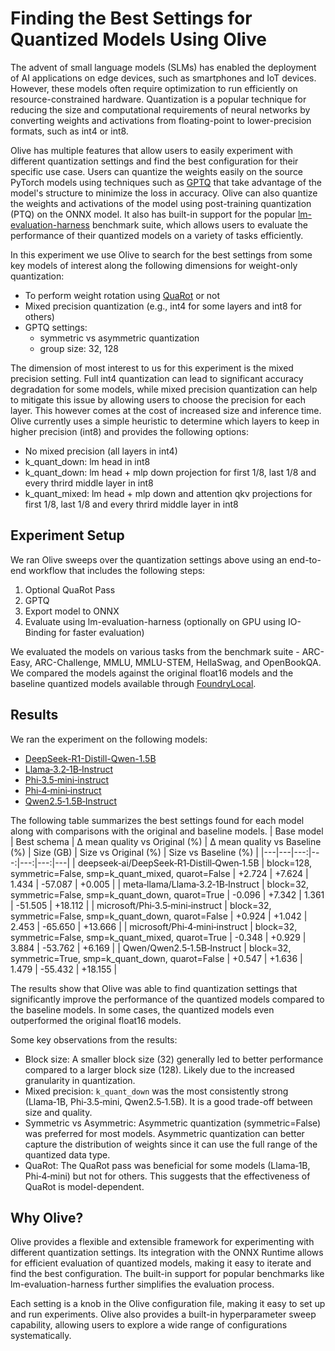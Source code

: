 # Finding the Best Settings for Quantized Models Using Olive

The advent of small language models (SLMs) has enabled the deployment of AI applications on edge devices, such as smartphones and IoT devices. However, these models often require optimization to run efficiently on resource-constrained hardware. Quantization is a popular technique for reducing the size and computational requirements of neural networks by converting weights and activations from floating-point to lower-precision formats, such as int4 or int8.

Olive has multiple features that allow users to easily experiment with different quantization settings and find the best configuration for their specific use case. Users can quantize the weights easily on the source PyTorch models using techniques such as [GPTQ](https://arxiv.org/abs/2210.17323) that take advantage of the model's structure to minimize the loss in accuracy. Olive can also quantize the weights and activations of the model using post-training quantization (PTQ) on the ONNX model. It also has built-in support for the popular [lm-evaluation-harness](https://github.com/EleutherAI/lm-evaluation-harness) benchmark suite, which allows users to evaluate the performance of their quantized models on a variety of tasks efficiently.

In this experiment we use Olive to search for the best settings from some key models of interest along the following dimensions for weight-only quantization:
- To perform weight rotation using [QuaRot](https://arxiv.org/abs/2404.00456) or not
- Mixed precision quantization (e.g., int4 for some layers and int8 for others)
- GPTQ settings:
    - symmetric vs asymmetric quantization
    - group size: 32, 128

The dimension of most interest to us for this experiment is the mixed precision setting. Full int4 quantization can lead to significant accuracy degradation for some models, while mixed precision quantization can help to mitigate this issue by allowing users to choose the precision for each layer. This however comes at the cost of increased size and inference time. Olive currently uses a simple heuristic to determine which layers to keep in higher precision (int8) and provides the following options:
- No mixed precision (all layers in int4)
- k_quant_down: lm head in int8
- k_quant_down: lm head + mlp down projection for first 1/8, last 1/8 and every thrird middle layer in int8
- k_quant_mixed: lm head + mlp down and attention qkv projections for first 1/8, last 1/8 and every thrird middle layer in int8

## Experiment Setup
We ran Olive sweeps over the quantization settings above using an end-to-end workflow that includes the following steps:
1. Optional QuaRot Pass
2. GPTQ
3. Export model to ONNX
4. Evaluate using lm-evaluation-harness (optionally on GPU using IO-Binding for faster evaluation)

We evaluated the models on various tasks from the benchmark suite - ARC-Easy, ARC-Challenge, MMLU, MMLU-STEM, HellaSwag, and OpenBookQA. We compared the models against the original float16 models and the baseline quantized models available through [FoundryLocal](https://github.com/microsoft/Foundry-Local).

## Results
We ran the experiment on the following models:
- [DeepSeek-R1-Distill-Qwen-1.5B](https://huggingface.co/deepseek-ai/DeepSeek-R1-Distill-Qwen-1.5B)
- [Llama‑3.2‑1B‑Instruct](https://huggingface.co/meta-llama/Llama-3.2-1B-Instruct)
- [Phi‑3.5‑mini‑instruct](https://huggingface.co/microsoft/Phi-3.5-mini-instruct)
- [Phi‑4‑mini‑instruct](https://huggingface.co/microsoft/Phi-4-mini-instruct)
- [Qwen2.5‑1.5B‑Instruct](https://huggingface.co/Qwen/Qwen2.5-1.5B-Instruct)

The following table summarizes the best settings found for each model along with comparisons with the original and baseline models.
| Base model | Best schema | Δ mean quality vs Original (%) | Δ mean quality vs Baseline (%) | Size (GB) | Size vs Original (%) | Size vs Baseline (%) |
|---|---|---:|---:|---:|---:|---|
| deepseek‑ai/DeepSeek‑R1‑Distill‑Qwen‑1.5B | block=128, symmetric=False, smp=k_quant_mixed, quarot=False |  +2.724 | +7.624 | 1.434 | -57.087 | +0.005 |
| meta‑llama/Llama‑3.2‑1B‑Instruct | block=32, symmetric=False, smp=k_quant_down, quarot=True | -0.096 | +7.342 | 1.361 | -51.505 | +18.112 |
| microsoft/Phi‑3.5‑mini‑instruct | block=32, symmetric=False, smp=k_quant_down, quarot=False | +0.924 | +1.042 | 2.453 | -65.650 | +13.666 |
| microsoft/Phi‑4‑mini‑instruct | block=32, symmetric=False, smp=k_quant_mixed, quarot=True |  -0.348 | +0.929 | 3.884 | -53.762 | +6.169 |
| Qwen/Qwen2.5‑1.5B‑Instruct | block=32, symmetric=True, smp=k_quant_down, quarot=False | +0.547 | +1.636 | 1.479 | -55.432 | +18.155 |

The results show that Olive was able to find quantization settings that significantly improve the performance of the quantized models compared to the baseline models. In some cases, the quantized models even outperformed the original float16 models.

Some key observations from the results:
- Block size: A smaller block size (32) generally led to better performance compared to a larger block size (128). Likely due to the increased granularity in quantization.
- Mixed precision: `k_quant_down` was the most consistently strong (Llama‑1B, Phi‑3.5‑mini, Qwen2.5‑1.5B). It is a good trade-off between size and quality.
- Symmetric vs Asymmetric: Asymmetric quantization (symmetric=False) was preferred for most models. Asymmetric quantization can better capture the distribution of weights since it can use the full range of the quantized data type.
- QuaRot: The QuaRot pass was beneficial for some models (Llama‑1B, Phi‑4‑mini) but not for others. This suggests that the effectiveness of QuaRot is model-dependent.

## Why Olive?
Olive provides a flexible and extensible framework for experimenting with different quantization settings. Its integration with the ONNX Runtime allows for efficient evaluation of quantized models, making it easy to iterate and find the best configuration. The built-in support for popular benchmarks like lm-evaluation-harness further simplifies the evaluation process.

Each setting is a knob in the Olive configuration file, making it easy to set up and run experiments. Olive also provides a built-in hyperparameter sweep capability, allowing users to explore a wide range of configurations systematically.
